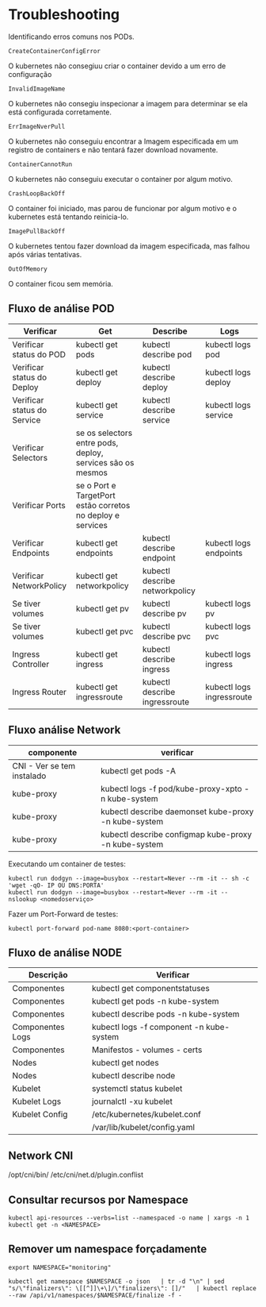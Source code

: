 # Troubleshooting

Identificando erros comuns nos PODs.

```
CreateContainerConfigError
```
O kubernetes não consegiuu criar o container devido a um erro de configuração

```
InvalidImageName
```
O kubernetes não consegiu inspecionar a imagem para determinar se ela está configurada corretamente.

```
ErrImageNverPull
```
O kubernetes não conseguiu encontrar a Imagem especificada em um registro de containers e não tentará fazer download novamente.

```
ContainerCannotRun
```
O kubernetes não conseguiu executar o container por algum motivo.

```
CrashLoopBackOff
```
O container foi iniciado, mas parou de funcionar por algum motivo e o kubernetes está tentando reinicia-lo.

```
ImagePullBackOff
```
O kubernetes tentou fazer download da imagem especificada, mas falhou após várias tentativas.

```
OutOfMemory
```
O container ficou sem memória.


## Fluxo de análise POD

| Verificar | Get | Describe | Logs |
|-----------|-----|----------|------|
| Verificar status do POD     | kubectl get pods          | kubectl describe pod          | kubectl logs pod            |
| Verificar status do Deploy  | kubectl get deploy        | kubectl describe deploy       | kubectl logs deploy         |
| Verificar status do Service | kubectl get service       | kubectl describe service      | kubectl logs service        |
| Verificar Selectors         | se os selectors entre pods, deploy, services são os mesmos                              |
| Verificar Ports             | se o Port e TargetPort estão corretos no deploy e services                              |
| Verificar Endpoints         | kubectl get endpoints     | kubectl describe endpoint     | kubectl logs endpoints      |
| Verificar NetworkPolicy     | kubectl get networkpolicy | kubectl describe networkpolicy |                            |
| Se tiver volumes            | kubectl get pv            | kubectl describe pv           | kubectl logs pv             |
| Se tiver volumes            | kubectl get pvc           | kubectl describe pvc          | kubectl logs pvc            |
| Ingress Controller          | kubectl get ingress       | kubectl describe ingress      | kubectl logs ingress        |
| Ingress Router              | kubectl get ingressroute  | kubectl describe ingressroute | kubectl logs ingressroute   |

## Fluxo análise Network 

| componente | verificar |
|----|----|
| CNI - Ver se tem instalado | kubectl get pods -A |
| kube-proxy          | kubectl logs -f pod/kube-proxy-xpto -n kube-system |
| kube-proxy          | kubectl describe daemonset kube-proxy -n kube-system |
| kube-proxy          | kubectl describe configmap kube-proxy -n kube-system |


Executando um container de testes:
```
kubectl run dodgyn --image=busybox --restart=Never --rm -it -- sh -c 'wget -qO- IP OU DNS:PORTA'
kubectl run dodgyn --image=busybox --restart=Never --rm -it -- nslookup <nomedoserviço>
```

Fazer um Port-Forward de testes:
```
kubectl port-forward pod-name 8080:<port-container>
```

## Fluxo de análise NODE

| Descrição | Verificar |
|-----------|-----------|
| Componentes         | kubectl get componentstatuses     | 
| Componentes         | kubectl get pods -n kube-system   |
| Componentes         | kubectl describe pods -n kube-system |
| Componentes Logs    | kubectl logs -f component -n kube-system |
| Componentes         | Manifestos - volumes - certs |
| Nodes               | kubectl get nodes               |
| Nodes               | kubectl describe node           | 
| Kubelet             | systemctl status kubelet          |
| Kubelet Logs        | journalctl -xu kubelet            |
| Kubelet Config      | /etc/kubernetes/kubelet.conf      |
|                     | /var/lib/kubelet/config.yaml      |


## Network CNI

/opt/cni/bin/
/etc/cni/net.d/plugin.conflist


## Consultar recursos por Namespace
```
kubectl api-resources --verbs=list --namespaced -o name | xargs -n 1 kubectl get -n <NAMESPACE>
```

## Remover um namespace forçadamente
```
export NAMESPACE="monitoring"
```
```
kubectl get namespace $NAMESPACE -o json   | tr -d "\n" | sed "s/\"finalizers\": \[[^]]\+\]/\"finalizers\": []/"   | kubectl replace --raw /api/v1/namespaces/$NAMESPACE/finalize -f -
```